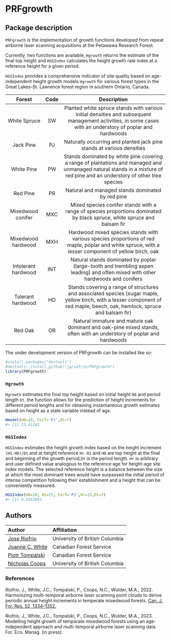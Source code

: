 
<!-- README.md is generated from README.Rmd. Please edit that file -->

# PRFgrowth

<!-- badges: start -->
<!-- badges: end -->

## Package description

`PRFgrowth` is the implementation of growth functions developed from
repeat airborne laser scanning acquisitions at the Petawawa Research
Forest.

Currently, two functions are available, `Hgrowth` returns the estimate
of the final top height and `HGSIndex` calculates the height growth rate
index at a reference height for a given period.

`HGSIndex` provides a comprehensive indicator of site quality based on
age-independent height growth models `Hgrowth` for various forest types
in the Great Lakes–St. Lawrence forest region in southern Ontario,
Canada.

|       Forest        | Code |                                                                                Description                                                                                 |
|:-------------------:|:----:|:--------------------------------------------------------------------------------------------------------------------------------------------------------------------------:|
|    White Spruce     |  SW  |         Planted white spruce stands with various initial densities and subsequent management activities, in some cases with an understory of poplar and hardwoods          |
|      Jack Pine      |  PJ  |                                                   Naturally occurring and planted jack pine stands at various densities                                                    |
|     White Pine      |  PW  |  Stands dominated by white pine covering a range of plantations and managed and unmanaged natural stands in a mixture of red pine and an understory of other tree species  |
|      Red Pine       |  PR  |                                                              Natural and managed stands dominated by red pine                                                              |
|  Mixedwood conifer  | MXC  |                          Mixed species conifer stands with a range of species proportions dominated by black spruce, white spruce and balsam fir                           |
| Mixedwood hardwood  | MXH  |             Hardwood mixed species stands with various species proportions of red maple, poplar and white spruce, with a lesser component of yellow birch, oak             |
| Intolerant hardwood | INT  |                       Natural stands dominated by poplar (large-tooth and trembling aspen leading) and often mixed with other hardwoods and conifers                       |
|  Tolerant hardwood  |  HD  | Stands covering a range of structures and associated species (sugar maple, yellow birch, with a lesser component of red maple, beech, oak, hemlock, spruce and balsam fir) |
|       Red Oak       |  OR  |                            Natural immature and mature oak dominant and oak-pine mixed stands, often with an understory of poplar and hardwoods                            |

The under development version of PRFgrowth can be installed like so:

``` r
#install.packages("devtools")
#devtools::install_github("jgriofrio/PRFgrowth")
library(PRFgrowth)
```

### `Hgrowth`

`Hgrowth` estimates the final top height based on initial height `H0`
and period length `Dt`. the function allows for the prediction of height
increments for different period lengths and for obtaining instantaneous
growth estimates based on height as a state variable instead of age.

``` r
Hmodel(H0=10, ForT='PJ',Dt=7)
#> [1] 13.41243
```

### `HGSIndex`

`HGSIndex` estimates the height growth index based on the height
increment `(H1-H0)/Dt` and at height reference `Hr`. `H1` and `H0` are
top height at the final and beginning of the growth period,`Dt` is the
period length. `Hr` is arbitrary and user defined value analogous to the
reference age for height-age site index models. The selected reference
height is a balance between the size at which the most dominant trees
would have surpassed the initial period of intense competition following
their establishment and a height that can be conveniently measured.

``` r
HGSIndex(H0=10, H1=15, ForT='PJ',Hr=15,Dt=7)
#> [1] 0.5363001
```

## Authors

| Author                                                                          | Affiliation                    |
|:--------------------------------------------------------------------------------|:-------------------------------|
| [Jose Riofrio](https://scholar.google.com/citations?user=wpicZNsAAAAJ&hl=es)    | University of British Columbia |
| [Joanne C. White](https://scholar.google.ca/citations?user=bqjk4skAAAAJ&hl=en/) | Canadian Forest Service        |
| [Piotr Tompalski](https://scholar.google.ca/citations?user=RtYdz0cAAAAJ&hl=en/) | Canadian Forest Service        |
| [Nicholas Coops](https://scholar.google.ca/citations?user=XvUF8dUAAAAJ&hl=es/)  | University of British Columbia |


### References

Riofrío, J., White, J.C., Tompalski, P., Coops, N.C., Wulder, M.A.,
2022. Harmonizing multi-temporal airborne laser scanning point clouds to
derive periodic annual height increments in temperate mixedwood forests.
[Can. J. For. Res. 52,
1334–1352.](https://cdnsciencepub.com/doi/10.1139/cjfr-2022-0055)

Riofrío, J., White, J.C., Tompalski, P., Coops, N.C., Wulder, M.A.,
2023. Modelling height growth of temparate mixedwood forests using an
age-independent approach and multi-temporal airborne laser scanning
data. For. Eco. Manag. (in press).
